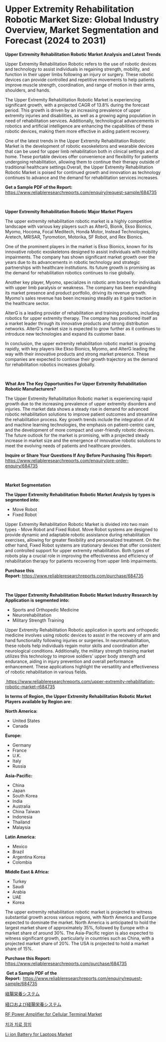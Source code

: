 <p><h1>Upper Extremity Rehabilitation Robotic Market Size: Global Industry Overview, Market Segmentation and Forecast (2024 to 2031)</h1></p><p><strong>Upper Extremity Rehabilitation Robotic Market Analysis and Latest Trends</strong></p>
<p><p>Upper Extremity Rehabilitation Robotic refers to the use of robotic devices and technology to assist individuals in regaining strength, mobility, and function in their upper limbs following an injury or surgery. These robotic devices can provide controlled and repetitive movements to help patients improve muscle strength, coordination, and range of motion in their arms, shoulders, and hands.</p><p>The Upper Extremity Rehabilitation Robotic Market is experiencing significant growth, with a projected CAGR of 13.8% during the forecast period. This growth is driven by an increasing prevalence of upper extremity injuries and disabilities, as well as a growing aging population in need of rehabilitation services. Additionally, technological advancements in robotics and artificial intelligence are enhancing the capabilities of these robotic devices, making them more effective in aiding patient recovery.</p><p>One of the latest trends in the Upper Extremity Rehabilitation Robotic Market is the development of robotic exoskeletons and wearable devices that can be used for upper limb rehabilitation both in clinical settings and at home. These portable devices offer convenience and flexibility for patients undergoing rehabilitation, allowing them to continue their therapy outside of traditional healthcare settings.Overall, the Upper Extremity Rehabilitation Robotic Market is poised for continued growth and innovation as technology continues to advance and the demand for rehabilitation services increases.</p></p>
<p><strong>Get a Sample PDF of the Report:&nbsp;</strong> <a href="https://www.reliableresearchreports.com/enquiry/request-sample/684735">https://www.reliableresearchreports.com/enquiry/request-sample/684735</a></p>
<p>&nbsp;</p>
<p><strong>Upper Extremity Rehabilitation Robotic Major Market Players</strong></p>
<p><p>The upper extremity rehabilitation robotic market is a highly competitive landscape with various key players such as AlterG, Bionik, Ekso Bionics, Myomo, Hocoma, Focal Meditech, Honda Motor, Instead Technologies, Aretech, MRISAR, Tyromotion, Motorika, SF Robot, and Rex Bionics.</p><p>One of the prominent players in the market is Ekso Bionics, known for its innovative robotic exoskeletons designed to assist individuals with mobility impairments. The company has shown significant market growth over the years due to its advancements in robotic technology and strategic partnerships with healthcare institutions. Its future growth is promising as the demand for rehabilitation robotics continues to rise globally.</p><p>Another key player, Myomo, specializes in robotic arm braces for individuals with upper limb paralysis or weakness. The company has been expanding its market presence and product portfolio, driving its revenue growth. Myomo's sales revenue has been increasing steadily as it gains traction in the healthcare sector.</p><p>AlterG is a leading provider of rehabilitation and training products, including robotics for upper extremity therapy. The company has positioned itself as a market leader through its innovative products and strong distribution networks. AlterG's market size is expected to grow further as it continues to introduce new technologies and expand its customer base.</p><p>In conclusion, the upper extremity rehabilitation robotic market is growing rapidly, with key players like Ekso Bionics, Myomo, and AlterG leading the way with their innovative products and strong market presence. These companies are expected to continue their growth trajectory as the demand for rehabilitation robotics increases globally.</p></p>
<p>&nbsp;</p>
<p><strong>What Are The Key Opportunities For Upper Extremity Rehabilitation Robotic Manufacturers?</strong></p>
<p><p>The Upper Extremity Rehabilitation Robotic market is experiencing rapid growth due to the increasing prevalence of upper extremity disorders and injuries. The market data shows a steady rise in demand for advanced robotic rehabilitation solutions to improve patient outcomes and streamline the rehabilitation process. Key growth trends include the integration of AI and machine learning technologies, the emphasis on patient-centric care, and the development of more compact and user-friendly robotic devices. The future outlook for the market is promising, with a projected steady increase in market size and the emergence of innovative robotic solutions to meet the evolving needs of patients and healthcare providers.</p></p>
<p><strong>Inquire or Share Your Questions If Any Before Purchasing This Report:</strong> <a href="https://www.reliableresearchreports.com/enquiry/pre-order-enquiry/684735">https://www.reliableresearchreports.com/enquiry/pre-order-enquiry/684735</a></p>
<p>&nbsp;</p>
<p><strong>Market Segmentation</strong></p>
<p><strong>The Upper Extremity Rehabilitation Robotic Market Analysis by types is segmented into:</strong></p>
<p><ul><li>Move Robot</li><li>Fixed Robot</li></ul></p>
<p><p>Upper Extremity Rehabilitation Robotic Market is divided into two main types - Move Robot and Fixed Robot. Move Robot systems are designed to provide dynamic and adaptable robotic assistance during rehabilitation exercises, allowing for greater flexibility and personalized treatment. On the other hand, Fixed Robot systems are stationary devices that offer consistent and controlled support for upper extremity rehabilitation. Both types of robots play a crucial role in improving the effectiveness and efficiency of rehabilitation therapy for patients recovering from upper limb impairments.</p></p>
<p><strong>Purchase this Report:&nbsp;</strong><a href="https://www.reliableresearchreports.com/purchase/684735">https://www.reliableresearchreports.com/purchase/684735</a></p>
<p>&nbsp;</p>
<p><strong>The Upper Extremity Rehabilitation Robotic Market Industry Research by Application is segmented into:</strong></p>
<p><ul><li>Sports and Orthopedic Medicine</li><li>Neurorehabilitation</li><li>Military Strength Training</li></ul></p>
<p><p>Upper Extremity Rehabilitation Robotic application in sports and orthopedic medicine involves using robotic devices to assist in the recovery of arm and hand functionality following injuries or surgeries. In neurorehabilitation, these robots help individuals regain motor skills and coordination after neurological conditions. Additionally, the military strength training market utilizes this technology to improve soldiers' upper body strength and endurance, aiding in injury prevention and overall performance enhancement. These applications highlight the versatility and effectiveness of robotic rehabilitation in various fields.</p></p>
<p><a href="https://www.reliableresearchreports.com/upper-extremity-rehabilitation-robotic-market-r684735">&nbsp;https://www.reliableresearchreports.com/upper-extremity-rehabilitation-robotic-market-r684735</a></p>
<p><strong>In terms of Region, the Upper Extremity Rehabilitation Robotic Market Players available by Region are:</strong></p>
<p>
    <p> <strong> North America: </strong>
        <ul>
            <li>United States</li>
            <li>Canada</li>
        </ul>
        </p> 
    <p> <strong> Europe: </strong>
        <ul>
            <li>Germany</li>
            <li>France</li>
            <li>U.K.</li>
            <li>Italy</li>
            <li>Russia</li>
        </ul>
        </p> 
    <p> <strong> Asia-Pacific: </strong>
        <ul>
            <li>China</li>
            <li>Japan</li>
            <li>South Korea</li>
            <li>India</li>
            <li>Australia</li>
            <li>China Taiwan</li>
            <li>Indonesia</li>
            <li>Thailand</li>
            <li>Malaysia</li>
        </ul>
        </p> 
    <p> <strong> Latin America: </strong>
        <ul>
            <li>Mexico</li>
            <li>Brazil</li>
            <li>Argentina Korea</li>
            <li>Colombia</li>
        </ul>
        </p> 
    <p> <strong> Middle East & Africa: </strong>
        <ul>
            <li>Turkey</li>
            <li>Saudi</li>
            <li>Arabia</li>
            <li>UAE</li>
            <li>Korea</li>
        </ul>
    </p>
    </p>
<p><p>The upper extremity rehabilitation robotic market is projected to witness substantial growth across various regions, with North America and Europe expected to dominate the market. North America is anticipated to hold the largest market share of approximately 35%, followed by Europe with a market share of around 30%. The Asia-Pacific region is also expected to witness significant growth, particularly in countries such as China, with a projected market share of 20%. The USA is projected to hold a market share of 15%.</p></p>
<p><strong>Purchase this Report: </strong><a href="https://www.reliableresearchreports.com/purchase/684735">https://www.reliableresearchreports.com/purchase/684735</a></p>
<p>&nbsp;<strong>Get a Sample PDF of the Report:&nbsp;&nbsp;</strong><a href="https://www.reliableresearchreports.com/enquiry/request-sample/684735">https://www.reliableresearchreports.com/enquiry/request-sample/684735</a></p>
<p><strong></strong></p>
<p><p><a href="https://github.com/zekaoe592392/Market-Research-Report-List-2/blob/main/7787631118457.md">経腸栄養システム</a></p><p><a href="https://github.com/MacyOrn/Market-Research-Report-List-1/blob/main/6241141118456.md">経口および経腸栄養システム</a></p><p><a href="https://github.com/itulahketika112/Market-Research-Report-List-1/blob/main/rf-power-amplifier-for-cellular-terminal-market.md">RF Power Amplifier for Cellular Terminal Market</a></p><p><a href="https://github.com/Evans21Bill/Market-Research-Report-List-1/blob/main/7903410125902.md">치과 치료 장치</a></p><p><a href="https://github.com/waylose1223/Market-Research-Report-List-1/blob/main/li-ion-battery-for-laptops-market.md">Li ion Battery for Laptops Market</a></p></p>